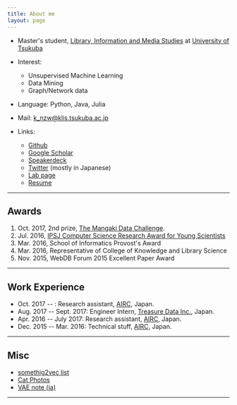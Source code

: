 ```yaml
---
title: About me
layout: page
---
```


- Master's student, [Library, Information and Media Studies](http://www.slis.tsukuba.ac.jp/grad/) at [University of Tsukuba](http://www.tsukuba.ac.jp/en/)

- Interest:
  - Unsupervised Machine Learning
  - Data Mining
  - Graph/Network data

- Language: Python, Java, Julia

- Mail: [k_nzw@klis.tsukuba.ac.jp](mailto:k_nzw@klis.tsukuba.ac.jp)

- Links:
  - [Github](http://github.com/nzw0301)
  - [Google Scholar](https://scholar.google.co.jp/citations?user=DSdjj8AAAAAJ&hl=en)
  - [Speakerdeck](https://speakerdeck.com/nzw0301)
  - [Twitter](https://twitter.com/nzw0301) (mostly in Japanese)
  - [Lab page](http://wkblab.github.io/)
  - [Resume](https://www.dropbox.com/s/s7yyexl2f706r47/main.pdf?dl=0)

---

## Awards

1. Oct. 2017, 2nd prize, [The Mangaki Data Challenge](http://research.mangaki.fr/2017/10/08/mangaki-data-challenge-winners-en/).
1. Jul. 2016, [IPSJ Computer Science Research Award for Young Scientists](https://www.ipsj.or.jp/award/cs-awardee-2016.html)
1. Mar. 2016, School of Informatics Provost's Award
1. Mar. 2016, Representative of College of Knowledge and Library Science
1. Nov. 2015, WebDB Forum 2015 Excellent Paper Award

----

## Work Experience

- Oct. 2017 -- : Research assistant, [AIRC](http://www.airc.aist.go.jp/en/), Japan.
- Aug. 2017 -- Sept. 2017: Engineer Intern, [Treasure Data Inc.](https://www.treasuredata.com/), Japan.
- Apr. 2016 -- July 2017: Research assistant, [AIRC](http://www.airc.aist.go.jp/en/), Japan.
- Dec. 2015 -- Mar. 2016: Technical stuff, [AIRC](http://www.airc.aist.go.jp/en/), Japan.

---

## Misc

- [somethig2vec list](https://gist.github.com/nzw0301/333afc00bd508501268fa7bf40cafe4e)
- [Cat Photos](https://goo.gl/photos/LRmdx4dJQEZqvrQJ7)
- [VAE note (ja)](http://localhost:4000/notes/vae.pdf)

---

